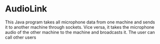# AudioLink
This Java program takes all microphone data from one machine and sends it to another machine through sockets. Vice versa, it takes the microphone audio of the other machine to the machine and broadcasts it. The user can call other users
